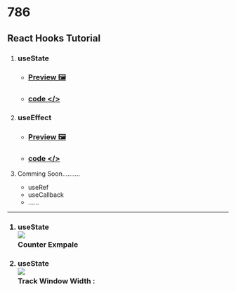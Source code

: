 # 786

## React Hooks Tutorial


1. ### useState   
    - ###  <a href="#useState-example"> Preview 🖼️</a>
    - ###  <a href="https://github.com/dm-thedeveloper/React-Hooks/blob/main/src/hooks/UseState.jsx"> code </></a>

1. ### useEffect   
    - ###  <a href="#useEffect-example"> Preview 🖼️</a>
    - ###  <a href="https://github.com/dm-thedeveloper/React-Hooks/blob/main/src/hooks/UseEffect.jsx"> code </></a>
3. Comming Soon..........
   - useRef 
   - useCallback
   - ......
--- 





<ol>



<section id="useState-example" >
<h3>
<li> 
useState 
<br>
<img src="https://res.cloudinary.com/dwvr054ck/image/upload/v1748428057/ViteReact-GoogleChrome2025-05-2815-08-01-ezgif.com-crop_g6gcsm.gif" />
<br/>
Counter Exmpale
</li>
</h3>
</section>



<section id="useEffect-example" >
<h3>
<li> 
useState 
<br>
<img src="https://res.cloudinary.com/dwvr054ck/image/upload/v1748436353/ViteReact-GoogleChrome2025-05-2815-07-28-ezgif.com-crop_udkdb1.gif" />
<br/>
Track Window Width : 
</li>
</h3>
</section>


</ol>